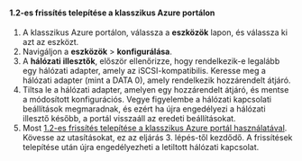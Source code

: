 <!--author=SharS last changed: 03/17/2016-->

#### <a name="to-install-update-12-from-the-azure-classic-portal"></a>1.2-es frissítés telepítése a klasszikus Azure portálon
1. A klasszikus Azure portálon, válassza a **eszközök** lapon, és válassza ki azt az eszközt.
2. Navigáljon a **eszközök** > **konfigurálása**.
3. A **hálózati illesztők**, először ellenőrizze, hogy rendelkezik-e legalább egy hálózati adapter, amely az iSCSI-kompatibilis. Keresse meg a hálózati adapter (mint a DATA 0), amely rendelkezik hozzárendelt átjáró.
4. Tiltsa le a hálózati adapter, amelyen egy hozzárendelt átjáró, és mentse a módosított konfigurációs. Vegye figyelembe a hálózati kapcsolati beállítások megmaradnak, és ezért ha újra engedélyezi a hálózati illesztő később, a portál visszaáll az eredeti beállításokat.
5. Most [1.2-es frissítés telepítése a klasszikus Azure portál használatával](#install-update-12-via-the-azure-classic-portal). Kövesse az utasításokat, ez az eljárás 3. lépés-től kezdődő. A frissítések telepítése után újra engedélyezheti a letiltott hálózati kapcsolat.

